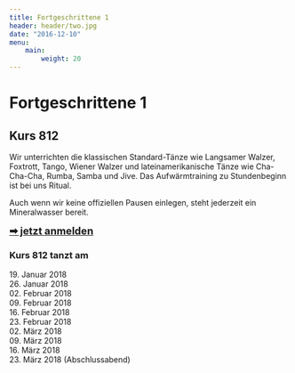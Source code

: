 ```yaml
---
title: Fortgeschrittene 1
header: header/two.jpg
date: "2016-12-10"
menu:
    main:
        weight: 20
---
```


# Fortgeschrittene 1
## Kurs 812

Wir unterrichten die klassischen Standard-Tänze wie Langsamer Walzer, Foxtrott, Tango, Wiener Walzer und lateinamerikanische Tänze wie Cha-Cha-Cha, Rumba, Samba und Jive. Das Aufwärmtraining zu Stundenbeginn ist bei uns Ritual.

Auch wenn wir keine offiziellen Pausen einlegen, steht jederzeit ein Mineralwasser bereit.

<span style="font-size: 1.3em;">**[➡ jetzt anmelden](kontakt)**</span>

### Kurs 812 tanzt am

19\. Januar 2018  
26\. Januar 2018  
02\. Februar 2018  
09\. Februar 2018  
16\. Februar 2018  
23\. Februar 2018  
02\. März 2018  
09\. März 2018  
16\. März 2018  
23\. März 2018 (Abschlussabend)  
